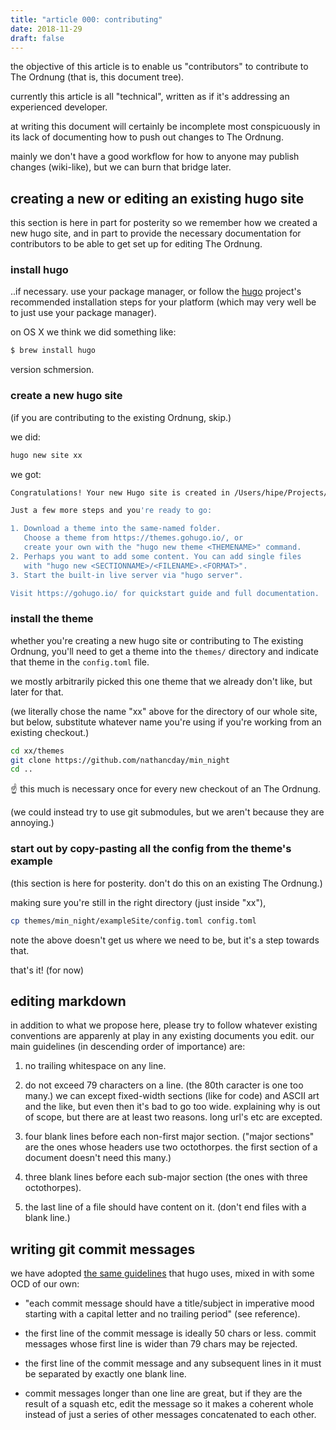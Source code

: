 ```yaml
---
title: "article 000: contributing"
date: 2018-11-29
draft: false
---
```


the objective of this article is to enable us "contributors" to contribute
to The Ordnung (that is, this document tree).

currently this article is all "technical", written as if it's addressing
an experienced developer.

at writing this document will certainly be incomplete most conspicuously
in its lack of documenting how to push out changes to The Ordnung.

mainly we don't have a good workflow for how to anyone may publish
changes (wiki-like), but we can burn that bridge later.




## creating a new or editing an existing hugo site

this section is here in part for posterity so we remember how we created
a new hugo site, and in part to provide the necessary documentation for
contributors to be able to get set up for editing The Ordnung.



### install hugo

..if necessary. use your package manager, or follow the [hugo][hugo] project's
recommended installation steps for your platform (which may very well be to
just use your package manager).

on OS X we think we did something like:

```sh
$ brew install hugo
```
version schmersion.



### create a new hugo site

(if you are contributing to the existing Ordnung, skip.)

we did:
```sh
hugo new site xx
```

we got:

```sh
Congratulations! Your new Hugo site is created in /Users/hipe/Projects/DTF/xx.

Just a few more steps and you're ready to go:

1. Download a theme into the same-named folder.
   Choose a theme from https://themes.gohugo.io/, or
   create your own with the "hugo new theme <THEMENAME>" command.
2. Perhaps you want to add some content. You can add single files
   with "hugo new <SECTIONNAME>/<FILENAME>.<FORMAT>".
3. Start the built-in live server via "hugo server".

Visit https://gohugo.io/ for quickstart guide and full documentation.
```


### install the theme

whether you're creating a new hugo site or contributing to The existing
Ordnung, you'll need to get a theme into the `themes/` directory and
indicate that theme in the `config.toml` file.

we mostly arbitrarily picked this one theme that we already don't like,
but later for that.

(we literally chose the name "xx" above for the directory of our whole
site, but below, substitute whatever name you're using if you're working
from an existing checkout.)


```sh
cd xx/themes
git clone https://github.com/nathancday/min_night
cd ..
```

☝️ this much is necessary once for every new checkout of an The Ordnung.

(we could instead try to use git submodules, but we aren't because they
are annoying.)



### start out by copy-pasting all the config from the theme's example

(this section is here for posterity. don't do this on an existing The Ordnung.)

making sure you're still in the right directory (just inside "xx"),

```sh
cp themes/min_night/exampleSite/config.toml config.toml
```
note the above doesn't get us where we need to be, but
it's a step towards that.

that's it! (for now)




## editing markdown

in addition to what we propose here, please try to follow whatever existing
conventions are apparenly at play in any existing documents you edit.
our main guidelines (in descending order of importance) are:

  1. no trailing whitespace on any line.

  1. do not exceed 79 characters on a line.
     (the 80th caracter is one too many.)
     we can except fixed-width sections (like for code) and ASCII art and the
     like, but even then it's bad to go too wide.
     explaining why is out of scope, but there are at least two reasons.
     long url's etc are excepted.

  1. four blank lines before each non-first major section. ("major sections"
     are the ones whose headers use two octothorpes. the first section of
     a document doesn't need this many.)

  1. three blank lines before each sub-major section (the ones with three
     octothorpes).

  1. the last line of a file should have content on it. (don't end files
     with a blank line.)




## writing git commit messages

we have adopted [the same guidelines][hugo2] that hugo uses, mixed in
with some OCD of our own:

  - "each commit message should have a title/subject in imperative mood
    starting with a capital letter and no trailing period" (see reference).

  - the first line of the commit message is ideally 50 chars or less.
    commit messages whose first line is wider than 79 chars may be rejected.

  - the first line of the commit message and any subsequent lines in it must
    be separated by exactly one blank line.

  - commit messages longer than one line are great, but if they are the result
    of a squash etc, edit the message so it makes a coherent whole instead of
    just a series of other messages concatenated to each other.




[hugo]: http://gohugo.io
[hugo2]: https://github.com/gohugoio/hugo/blob/master/CONTRIBUTING.md#git-commit-message-guidelines
